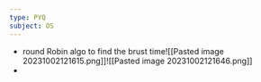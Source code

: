 ```yaml
---
type: PYQ
subject: OS
---
```

- round Robin algo to find the brust time![[Pasted image 20231002121615.png]]![[Pasted image 20231002121646.png]]
- 